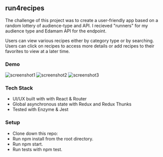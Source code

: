 
## run4recipes

The challenge of this project was to create a user-friendly app based on a random lottery of audience-type and API. I recieved "runners" for my audience type and Edamam API for the endpoint.

Users can view various recipes either by category type or by searching. Users can click on recipes to access more details or add recipes to their favorites to view at a later time.

### Demo

![screenshot1](https://user-images.githubusercontent.com/39889553/50809701-b1f3a180-12c2-11e9-94e3-638622b01497.png)
![screenshot2](https://user-images.githubusercontent.com/39889553/50809703-b3bd6500-12c2-11e9-9ec8-5e0a1226a7f4.png)
![screenshot3](https://user-images.githubusercontent.com/39889553/50809706-b4ee9200-12c2-11e9-9313-c79eef9dcbec.png)

### Tech Stack

* UI/UX built with with React & Router
* Global asynchronous state with Redux and Redux Thunks
* Tested with Enzyme & Jest

### Setup

* Clone down this repo:
* Run npm install from the root directory.
* Run npm start.
* Run tests with npm test.
